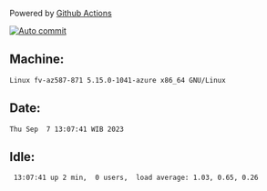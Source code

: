 Powered by [Github Actions](https://github.com/features/actions)

[![Auto commit](https://github.com/hiage/workstation/workflows/Auto%20commit/badge.svg)](https://github.com/hiage/workstation/actions?query=workflow%3A%22Auto+commit%22)

## Machine:
```
Linux fv-az587-871 5.15.0-1041-azure x86_64 GNU/Linux
```
## Date:
```
Thu Sep  7 13:07:41 WIB 2023
```
## Idle:
```
 13:07:41 up 2 min,  0 users,  load average: 1.03, 0.65, 0.26
```

